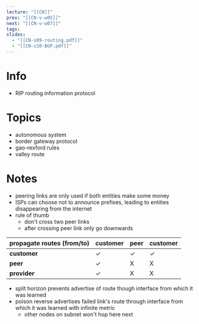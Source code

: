 ```yaml
---
lecture: "[[CN]]"
prev: "[[CN-v-w05]]"
next: "[[CN-v-w07]]"
tags: 
slides:
  - "[[CN-s09-routing.pdf]]"
  - "[[CN-s10-BGP.pdf]]"
---
```



# Info
- RIP routing information protocol


# Topics
- autonomous system
- border gateway protocol
- gao-rexford rules
- valley route


# Notes
- peering links are only used if both entities make some money
- ISPs can choose not to announce prefixes, leading to entities disappearing from the internet
- rule of thumb
    - don't cross two peer links
    - after crossing peer link only go downwards

| propagate routes (from/to) | customer | peer | customer |
| -------------------------- | -------- | ---- | -------- |
| **customer**               | ✓        | ✓    | ✓        |
| **peer**                   | ✓        | X    | X        |
| **provider**               | ✓        | X    | X        |


- split horizon prevents advertise of route though interface from which it was learned
- poison reverse advertises failed link's route through interface from which it was learned with infinite metric
	- other nodes on subnet won't hop here next

